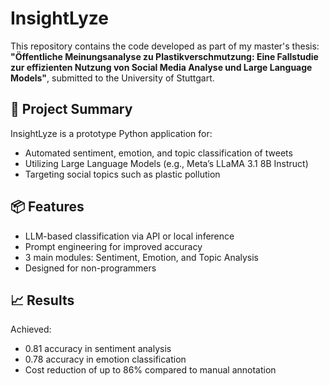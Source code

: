 # InsightLyze
This repository contains the code developed as part of my master's thesis:  
**"Öffentliche Meinungsanalyse zu Plastikverschmutzung: Eine Fallstudie zur effizienten Nutzung von Social Media Analyse und Large Language Models"**, submitted to the University of Stuttgart.

## 🧠 Project Summary

InsightLyze is a prototype Python application for:
- Automated sentiment, emotion, and topic classification of tweets
- Utilizing Large Language Models (e.g., Meta’s LLaMA 3.1 8B Instruct)
- Targeting social topics such as plastic pollution

## 📦 Features

- LLM-based classification via API or local inference
- Prompt engineering for improved accuracy
- 3 main modules: Sentiment, Emotion, and Topic Analysis
- Designed for non-programmers

## 📈 Results

Achieved:
- 0.81 accuracy in sentiment analysis
- 0.78 accuracy in emotion classification
- Cost reduction of up to 86% compared to manual annotation
